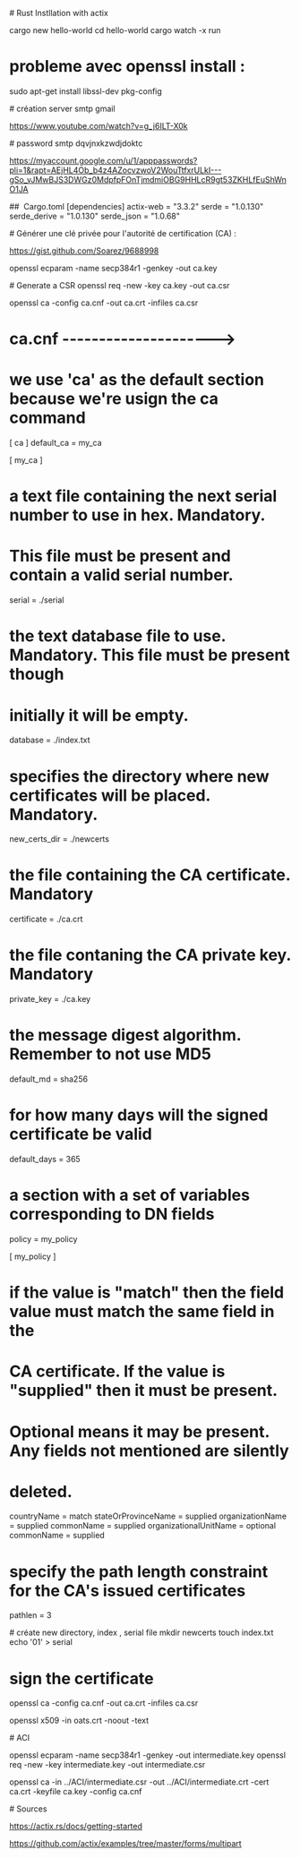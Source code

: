 # Rust Instllation with actix

cargo new hello-world
cd hello-world
cargo watch -x run




# probleme avec openssl install : 

sudo apt-get install libssl-dev pkg-config

# création server smtp gmail 

https://www.youtube.com/watch?v=g_j6ILT-X0k

# password smtp
dqvjnxkzwdjdoktc

https://myaccount.google.com/u/1/apppasswords?pli=1&rapt=AEjHL4Ob_b4z4AZocvzwoV2WouTtfxrULkI---gSo_vJMwBJS3DWGz0MdpfpFOnTjmdmiOBG9HHLcR9gt53ZKHLfEuShWnO1JA

##  Cargo.toml
[dependencies]
actix-web = "3.3.2"
serde = "1.0.130"
serde_derive = "1.0.130"
serde_json = "1.0.68"


# Générer une clé privée pour l'autorité de certification (CA) :

https://gist.github.com/Soarez/9688998

openssl ecparam -name secp384r1 -genkey -out ca.key

# Generate a CSR
openssl req -new -key ca.key -out ca.csr


openssl ca -config ca.cnf -out ca.crt -infiles ca.csr




# ca.cnf --------------------->

# we use 'ca' as the default section because we're usign the ca command
[ ca ]
default_ca = my_ca

[ my_ca ]
#  a text file containing the next serial number to use in hex. Mandatory.
#  This file must be present and contain a valid serial number.
serial = ./serial

# the text database file to use. Mandatory. This file must be present though
# initially it will be empty.
database = ./index.txt

# specifies the directory where new certificates will be placed. Mandatory.
new_certs_dir = ./newcerts

# the file containing the CA certificate. Mandatory
certificate = ./ca.crt

# the file contaning the CA private key. Mandatory
private_key = ./ca.key

# the message digest algorithm. Remember to not use MD5
default_md = sha256

# for how many days will the signed certificate be valid
default_days = 365

# a section with a set of variables corresponding to DN fields
policy = my_policy

[ my_policy ]
# if the value is "match" then the field value must match the same field in the
# CA certificate. If the value is "supplied" then it must be present.
# Optional means it may be present. Any fields not mentioned are silently
# deleted.
countryName = match
stateOrProvinceName = supplied
organizationName = supplied
commonName = supplied
organizationalUnitName = optional
commonName = supplied

# specify the path length constraint for the CA's issued certificates
pathlen = 3



# créate new directory, index , serial file
mkdir newcerts
touch index.txt
echo '01' > serial

# sign the certificate

openssl ca -config ca.cnf -out ca.crt -infiles ca.csr


openssl x509 -in oats.crt -noout -text







# ACI

openssl ecparam -name secp384r1 -genkey -out intermediate.key
openssl req -new -key intermediate.key -out intermediate.csr


openssl ca -in ../ACI/intermediate.csr -out ../ACI/intermediate.crt -cert ca.crt -keyfile ca.key -config ca.cnf




# Sources

https://actix.rs/docs/getting-started


https://github.com/actix/examples/tree/master/forms/multipart